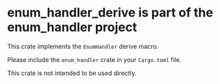 # enum_handler_derive is part of the enum_handler project


This crate implements the `EnumHandler` derive macro.

Please include the `enum_handler` crate in your `Cargo.toml` file.

<div class="warning">This crate is not intended to be used directly.</div>

